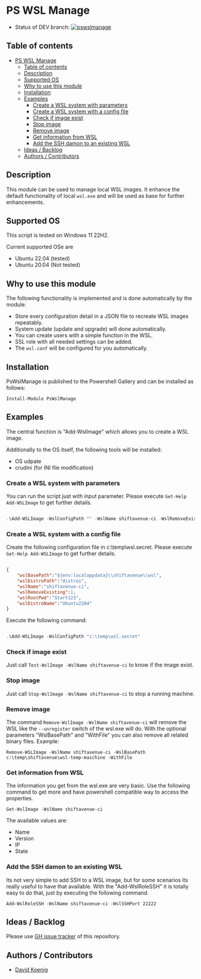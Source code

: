 # PS WSL Manage

- Status of DEV branch: [![pswslmanage](https://github.com/shiftavenue/shiftavenue-pswslmanage/actions/workflows/dev.yml/badge.svg)](https://github.com/shiftavenue/shiftavenue-pswslmanage/actions/workflows/dev.yml)

## Table of contents

- [PS WSL Manage](#ps-wsl-manage)
  - [Table of contents](#table-of-contents)
  - [Description](#description)
  - [Supported OS](#supported-os)
  - [Why to use this module](#why-to-use-this-module)
  - [Installation](#installation)
  - [Examples](#examples)
    - [Create a WSL system with parameters](#create-a-wsl-system-with-parameters)
    - [Create a WSL system with a config file](#create-a-wsl-system-with-a-config-file)
    - [Check if image exist](#check-if-image-exist)
    - [Stop image](#stop-image)
    - [Remove image](#remove-image)
    - [Get information from WSL](#get-information-from-wsl)
    - [Add the SSH damon to an existing WSL](#add-the-ssh-damon-to-an-existing-wsl)
  - [Ideas / Backlog](#ideas--backlog)
  - [Authors / Contributors](#authors--contributors)

## Description

This module can be used to manage local WSL images. It enhance the default functionality of local ```wsl.exe``` and will be used as base for further enhancements.

## Supported OS

This script is tested on Windows 11 22H2.

Current supported OSe are

- Ubuntu 22.04 (tested)
- Ubuntu 20.04 (Not tested)

## Why to use this module

The following functionality is implemented and is done automatically by the module:

- Store every configuration detail in a JSON file to recreate WSL images repeatably.
- System update (update and upgrade) will done automatically.
- You can create users with a simple function in the WSL.
- SSL role with all needed settings can be added.
- The ```wsl.conf``` will be configured for you automatically.

## Installation

PsWslManage is published to the Powershell Gallery and can be installed as follows:

```Install-Module PsWslManage```

## Examples

The central function is "Add-WslImage" which allows you to create a WSL image.

Additionally to the OS itself, the following tools will be installed:

- OS udpate
- crudini (for INI file modification)

### Create a WSL system with parameters

You can run the script just with input parameter. Please execute ```Get-Help Add-WSLImage``` to get further details.

```powershell

.\Add-WSLImage -WslConfigPath "" -WslName shiftavenue-ci -WslRemoveExisting -WslRootPwd "Start123" -WslDistroName Ubuntu2204 

```

### Create a WSL system with a config file

Create the following configuration file in c:\temp\wsl.secret. Please execute ```Get-Help Add-WSLImage``` to get further details.

```json

{
    "wslBasePath":"${env:localappdata}\\shiftavenue\\wsl",
    "wslDistroPath":"distros",
    "wslName":"shiftavenue-ci",
    "wslRemoveExisting":1,
    "wslRootPwd":"Start123",
    "wslDistroName":"Ubuntu2204"
}
```

Execute the following command:

```powershell

.\Add-WSLImage -WslConfigPath "c:\temp\wsl.secret"
```

### Check if image exist

Just call ```Test-WslImage -WslName shiftavenue-ci``` to know if the image exist.

### Stop image

Just call ```Stop-WslImage -WslName shiftavenue-ci``` to stop a running machine.

### Remove image

The command ```Remove-WslImage -WslName shiftavenue-ci``` will remove the WSL like the ```--unregister``` switch of the wsl.exe will do. With the optional parameters "WslBasePath" and "WithFile" you can also remove all related binary files.
Example:

```Remove-WSLImage -WslName shiftavenue-ci -WslBasePath c:\temp\shiftavenue\wsl-temp-maschine -WithFile```

### Get information from WSL

The information you get from the wsl.exe are very basic. Use the following command to get more and have powershell compatible way to access the properties.

```Get-WslImage -WslName shiftavenue-ci```

The available values are:

- Name
- Version
- IP
- State
  
### Add the SSH damon to an existing WSL

Its not very simple to add SSH to a WSL image, but for some scenarios its really useful to have that available. With the "Add-WslRoleSSH" it is totally easy to do that, just by executing the following command.  

```Add-WslRoleSSH -WslName shiftavenue-ci -WslSSHPort 22222```

## Ideas / Backlog

Please use [GH issue tracker](https://github.com/shiftavenue/shiftavenue-pswslmanage/issues) of this repository.

## Authors / Contributors

- [David Koenig](https://github.com/davidkoenig-shiftavenue)
